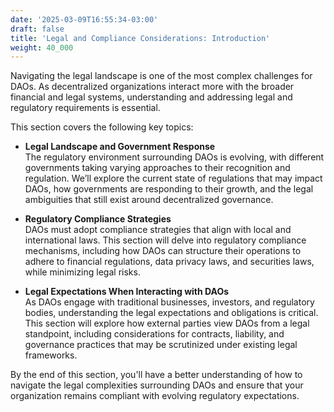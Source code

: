 ```yaml
---
date: '2025-03-09T16:55:34-03:00'
draft: false
title: 'Legal and Compliance Considerations: Introduction'
weight: 40_000
---
```


Navigating the legal landscape is one of the most complex challenges for DAOs. As decentralized organizations interact more with the broader financial and legal systems, understanding and addressing legal and regulatory requirements is essential. 

This section covers the following key topics:

- **Legal Landscape and Government Response**  
  The regulatory environment surrounding DAOs is evolving, with different governments taking varying approaches to their recognition and regulation. We’ll explore the current state of regulations that may impact DAOs, how governments are responding to their growth, and the legal ambiguities that still exist around decentralized governance.

- **Regulatory Compliance Strategies**  
  DAOs must adopt compliance strategies that align with local and international laws. This section will delve into regulatory compliance mechanisms, including how DAOs can structure their operations to adhere to financial regulations, data privacy laws, and securities laws, while minimizing legal risks.

- **Legal Expectations When Interacting with DAOs**  
  As DAOs engage with traditional businesses, investors, and regulatory bodies, understanding the legal expectations and obligations is critical. This section will explore how external parties view DAOs from a legal standpoint, including considerations for contracts, liability, and governance practices that may be scrutinized under existing legal frameworks.

By the end of this section, you'll have a better understanding of how to navigate the legal complexities surrounding DAOs and ensure that your organization remains compliant with evolving regulatory expectations.

